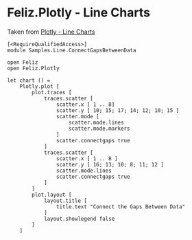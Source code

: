 # Feliz.Plotly - Line Charts

Taken from [Plotly - Line Charts](https://plot.ly/javascript/line-charts/)

```fsharp:plotly-chart-line-connectgapsbetweendata
[<RequireQualifiedAccess>]
module Samples.Line.ConnectGapsBetweenData

open Feliz
open Feliz.Plotly

let chart () =
    Plotly.plot [
        plot.traces [
            traces.scatter [
                scatter.x [ 1 .. 8]
                scatter.y [ 10; 15; 17; 14; 12; 10; 15 ]
                scatter.mode [
                    scatter.mode.lines
                    scatter.mode.markers
                ]
                scatter.connectgaps true
            ]
            traces.scatter [
                scatter.x [ 1 .. 8 ]
                scatter.y [ 16; 13; 10; 8; 11; 12 ]
                scatter.mode.lines
                scatter.connectgaps true
            ]
        ]
        plot.layout [
            layout.title [
                title.text "Connect the Gaps Between Data"
            ]
            layout.showlegend false
        ]
    ]
```